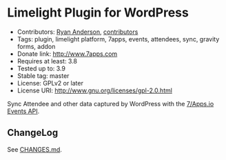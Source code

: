 # Limelight Plugin for WordPress
* Contributors: [Ryan Anderson](https://github.com/andersryanc), [contributors](https://github.com/sevenapps/github-updater/graphs/contributors)
* Tags: plugin, limelight platform, 7apps, events, attendees, sync, gravity forms, addon
* Donate link: http://www.7apps.com
* Requires at least: 3.8
* Tested up to: 3.9
* Stable tag: master
* License: GPLv2 or later
* License URI: http://www.gnu.org/licenses/gpl-2.0.html

Sync Attendee and other data captured by WordPress with the [7/Apps.io Events API](http://events.7apps.io/).

## ChangeLog

See [CHANGES.md](CHANGES.md).
